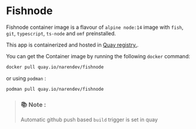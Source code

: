 # Fishnode

Fishnode container image is a flavour of `alpine node:14` image with `fish`, `git`, `typescript`, `ts-node` and `omf` preinstalled.

This app is containerized and hosted in [Quay registry.](quay.io).


You can get the Container image by running the following `docker` command: 

```bash
docker pull quay.io/narendev/fishnode
```

or using `podman` :

```bash 
podman pull quay.io/narendev/fishnode
```

> ### 📚 Note :
>   Automatic github push based `build` trigger is set in quay